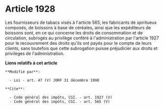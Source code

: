 # Article 1928

Les fournisseurs de tabacs visés à l'article 565, les fabricants de spiritueux composés, de boissons à base de céréales,
ainsi que les expéditeurs de boissons sont, en ce qui concerne les droits de consommation et de circulation, subrogés au
privilège conféré à l'administration par l'article 1927 pour le recouvrement des droits qu'ils ont payés pour le compte de
leurs clients, sans toutefois que cette subrogation puisse préjudicier aux droits et privilèges de l'administration.

**Liens relatifs à cet article**

	**Modifié par**:

	  - Loi - art. 47 (V) JORF 31 décembre 1998

	**Cite**:

	  - Code général des impôts, CGI. - art. 1927 (V)
	  - Code général des impôts, CGI. - art. 565 (V)
